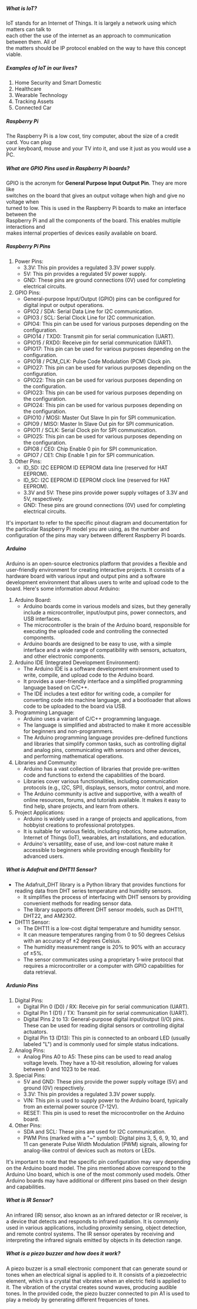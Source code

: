 
##### What is IoT?
IoT stands for an Internet of Things. It is largely a network using which matters can talk to  
each other the use of the internet as an approach to communication between them. All of  
the matters should be IP protocol enabled on the way to have this concept viable.

##### Examples of IoT in our lives?
1. Home Security and Smart Domestic
2. Healthcare
3. Wearable Technology
4. Tracking Assets
5. Connected Car

##### Raspberry Pi
The Raspberry Pi is a low cost, tiny computer, about the size of a credit card. You can plug  
your keyboard, mouse and your TV into it, and use it just as you would use a PC.

##### What are GPIO Pins used in Raspberry Pi boards?
GPIO is the acronym for **General Purpose Input Output Pin**. They are more like  
switches on the board that gives an output voltage when high and give no voltage when  
turned to low. This is used in the Raspberry Pi boards to make an interface between the  
Raspberry Pi and all the components of the board. This enables multiple interactions and  
makes internal properties of devices easily available on board.

##### Raspberry Pi Pins
1. Power Pins:
    - 3.3V: This pin provides a regulated 3.3V power supply.
    - 5V: This pin provides a regulated 5V power supply.
    - GND: These pins are ground connections (0V) used for completing electrical circuits.
2. GPIO Pins:
    - General-purpose Input/Output (GPIO) pins can be configured for digital input or output operations.
    - GPIO2 / SDA: Serial Data Line for I2C communication.
    - GPIO3 / SCL: Serial Clock Line for I2C communication.
    - GPIO4: This pin can be used for various purposes depending on the configuration.
    - GPIO14 / TXD0: Transmit pin for serial communication (UART).
    - GPIO15 / RXD0: Receive pin for serial communication (UART).
    - GPIO17: This pin can be used for various purposes depending on the configuration.
    - GPIO18 / PCM_CLK: Pulse Code Modulation (PCM) Clock pin.
    - GPIO27: This pin can be used for various purposes depending on the configuration.
    - GPIO22: This pin can be used for various purposes depending on the configuration.
    - GPIO23: This pin can be used for various purposes depending on the configuration.
    - GPIO24: This pin can be used for various purposes depending on the configuration.
    - GPIO10 / MOSI: Master Out Slave In pin for SPI communication.
    - GPIO9 / MISO: Master In Slave Out pin for SPI communication.
    - GPIO11 / SCLK: Serial Clock pin for SPI communication.
    - GPIO25: This pin can be used for various purposes depending on the configuration.
    - GPIO8 / CE0: Chip Enable 0 pin for SPI communication.
    - GPIO7 / CE1: Chip Enable 1 pin for SPI communication.
3. Other Pins:
    - ID_SD: I2C EEPROM ID EEPROM data line (reserved for HAT EEPROM).
    - ID_SC: I2C EEPROM ID EEPROM clock line (reserved for HAT EEPROM).
    - 3.3V and 5V: These pins provide power supply voltages of 3.3V and 5V, respectively.
    - GND: These pins are ground connections (0V) used for completing electrical circuits.

It's important to refer to the specific pinout diagram and documentation for the particular Raspberry Pi model you are using, as the number and configuration of the pins may vary between different Raspberry Pi boards.

##### Arduino
Arduino is an open-source electronics platform that provides a flexible and user-friendly environment for creating interactive projects. It consists of a hardware board with various input and output pins and a software development environment that allows users to write and upload code to the board. Here's some information about Arduino:

1. Arduino Board:
    - Arduino boards come in various models and sizes, but they generally include a microcontroller, input/output pins, power connectors, and USB interfaces.
    - The microcontroller is the brain of the Arduino board, responsible for executing the uploaded code and controlling the connected components.
    - Arduino boards are designed to be easy to use, with a simple interface and a wide range of compatibility with sensors, actuators, and other electronic components.
2. Arduino IDE (Integrated Development Environment):
    - The Arduino IDE is a software development environment used to write, compile, and upload code to the Arduino board.
    - It provides a user-friendly interface and a simplified programming language based on C/C++.
    - The IDE includes a text editor for writing code, a compiler for converting code into machine language, and a bootloader that allows code to be uploaded to the board via USB.
3. Programming Language:
    - Arduino uses a variant of C/C++ programming language.
    - The language is simplified and abstracted to make it more accessible for beginners and non-programmers.
    - The Arduino programming language provides pre-defined functions and libraries that simplify common tasks, such as controlling digital and analog pins, communicating with sensors and other devices, and performing mathematical operations.
4. Libraries and Community:
    - Arduino has a vast collection of libraries that provide pre-written code and functions to extend the capabilities of the board.
    - Libraries cover various functionalities, including communication protocols (e.g., I2C, SPI), displays, sensors, motor control, and more.
    - The Arduino community is active and supportive, with a wealth of online resources, forums, and tutorials available. It makes it easy to find help, share projects, and learn from others.
5. Project Applications:
    - Arduino is widely used in a range of projects and applications, from hobbyist creations to professional prototypes.
    - It is suitable for various fields, including robotics, home automation, Internet of Things (IoT), wearables, art installations, and education.
    - Arduino's versatility, ease of use, and low-cost nature make it accessible to beginners while providing enough flexibility for advanced users.

##### What is Adafruit and DHT11 Sensor?
-  The Adafruit_DHT library is a Python library that provides functions for reading data from DHT series temperature and humidity sensors.
    - It simplifies the process of interfacing with DHT sensors by providing convenient methods for reading sensor data.
    - The library supports different DHT sensor models, such as DHT11, DHT22, and AM2302.
- DHT11 Sensor:
    - The DHT11 is a low-cost digital temperature and humidity sensor.
    - It can measure temperatures ranging from 0 to 50 degrees Celsius with an accuracy of ±2 degrees Celsius.
    - The humidity measurement range is 20% to 90% with an accuracy of ±5%.
    - The sensor communicates using a proprietary 1-wire protocol that requires a microcontroller or a computer with GPIO capabilities for data retrieval.

##### Ardunio Pins
1. Digital Pins:
    - Digital Pin 0 (D0) / RX: Receive pin for serial communication (UART).
    - Digital Pin 1 (D1) / TX: Transmit pin for serial communication (UART).
    - Digital Pins 2 to 13: General-purpose digital input/output (I/O) pins. These can be used for reading digital sensors or controlling digital actuators.
    - Digital Pin 13 (D13): This pin is connected to an onboard LED (usually labeled "L") and is commonly used for simple status indications.
2. Analog Pins:
    - Analog Pins A0 to A5: These pins can be used to read analog voltage levels. They have a 10-bit resolution, allowing for values between 0 and 1023 to be read.
3. Special Pins:
    - 5V and GND: These pins provide the power supply voltage (5V) and ground (0V) respectively.
    - 3.3V: This pin provides a regulated 3.3V power supply.
    - VIN: This pin is used to supply power to the Arduino board, typically from an external power source (7-12V).
    - RESET: This pin is used to reset the microcontroller on the Arduino board.
4. Other Pins:
    - SDA and SCL: These pins are used for I2C communication.
    - PWM Pins (marked with a "~" symbol): Digital pins 3, 5, 6, 9, 10, and 11 can generate Pulse Width Modulation (PWM) signals, allowing for analog-like control of devices such as motors or LEDs.

It's important to note that the specific pin configuration may vary depending on the Arduino board model. The pins mentioned above correspond to the Arduino Uno board, which is one of the most commonly used models. Other Arduino boards may have additional or different pins based on their design and capabilities.

##### What is IR Sensor?
An infrared (IR) sensor, also known as an infrared detector or IR receiver, is a device that detects and responds to infrared radiation. It is commonly used in various applications, including proximity sensing, object detection, and remote control systems. The IR sensor operates by receiving and interpreting the infrared signals emitted by objects in its detection range.

##### What is a piezo buzzer and how does it work? 
A piezo buzzer is a small electronic component that can generate sound or tones when an electrical signal is applied to it. It consists of a piezoelectric element, which is a crystal that vibrates when an electric field is applied to it. The vibration of the crystal creates sound waves, producing audible tones. In the provided code, the piezo buzzer connected to pin A1 is used to play a melody by generating different frequencies of tones.


